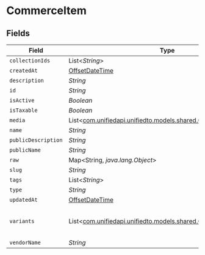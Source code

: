 # CommerceItem


## Fields

| Field                                                                                                          | Type                                                                                                           | Required                                                                                                       | Description                                                                                                    |
| -------------------------------------------------------------------------------------------------------------- | -------------------------------------------------------------------------------------------------------------- | -------------------------------------------------------------------------------------------------------------- | -------------------------------------------------------------------------------------------------------------- |
| `collectionIds`                                                                                                | List<*String*>                                                                                                 | :heavy_minus_sign:                                                                                             | N/A                                                                                                            |
| `createdAt`                                                                                                    | [OffsetDateTime](https://docs.oracle.com/javase/8/docs/api/java/time/OffsetDateTime.html)                      | :heavy_minus_sign:                                                                                             | N/A                                                                                                            |
| `description`                                                                                                  | *String*                                                                                                       | :heavy_minus_sign:                                                                                             | N/A                                                                                                            |
| `id`                                                                                                           | *String*                                                                                                       | :heavy_minus_sign:                                                                                             | N/A                                                                                                            |
| `isActive`                                                                                                     | *Boolean*                                                                                                      | :heavy_minus_sign:                                                                                             | N/A                                                                                                            |
| `isTaxable`                                                                                                    | *Boolean*                                                                                                      | :heavy_minus_sign:                                                                                             | N/A                                                                                                            |
| `media`                                                                                                        | List<[com.unifiedapi.unifiedto.models.shared.CommerceItemMedia](../../models/shared/CommerceItemMedia.md)>     | :heavy_minus_sign:                                                                                             | N/A                                                                                                            |
| `name`                                                                                                         | *String*                                                                                                       | :heavy_minus_sign:                                                                                             | N/A                                                                                                            |
| `publicDescription`                                                                                            | *String*                                                                                                       | :heavy_minus_sign:                                                                                             | N/A                                                                                                            |
| `publicName`                                                                                                   | *String*                                                                                                       | :heavy_minus_sign:                                                                                             | N/A                                                                                                            |
| `raw`                                                                                                          | Map<String, *java.lang.Object*>                                                                                | :heavy_minus_sign:                                                                                             | N/A                                                                                                            |
| `slug`                                                                                                         | *String*                                                                                                       | :heavy_minus_sign:                                                                                             | N/A                                                                                                            |
| `tags`                                                                                                         | List<*String*>                                                                                                 | :heavy_minus_sign:                                                                                             | N/A                                                                                                            |
| `type`                                                                                                         | *String*                                                                                                       | :heavy_minus_sign:                                                                                             | N/A                                                                                                            |
| `updatedAt`                                                                                                    | [OffsetDateTime](https://docs.oracle.com/javase/8/docs/api/java/time/OffsetDateTime.html)                      | :heavy_minus_sign:                                                                                             | N/A                                                                                                            |
| `variants`                                                                                                     | List<[com.unifiedapi.unifiedto.models.shared.CommerceItemVariant](../../models/shared/CommerceItemVariant.md)> | :heavy_minus_sign:                                                                                             | first variant is the default variant                                                                           |
| `vendorName`                                                                                                   | *String*                                                                                                       | :heavy_minus_sign:                                                                                             | N/A                                                                                                            |